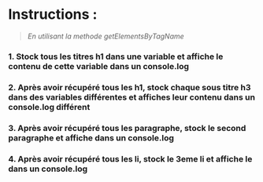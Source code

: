 # Instructions :
>*En utilisant la methode getElementsByTagName*
### 1. Stock tous les titres h1 dans une variable et affiche le contenu de cette variable dans un console.log 
### 2. Après avoir récupéré tous les h1, stock chaque sous titre h3 dans des variables différentes et affiches leur contenu dans un console.log différent
### 3. Après avoir récupéré tous les paragraphe, stock le second paragraphe et affiche dans un console.log
### 4. Après avoir récupéré tous les li, stock le 3eme li et affiche le dans un console.log

